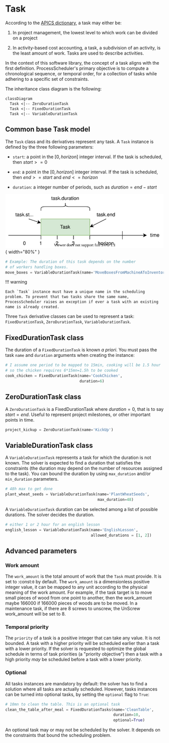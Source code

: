 # Task

According to the [APICS dictionary](https://www.ascm.org/), a task may either be:

1. In project management, the lowest level to which work can be divided on a project

2. In activity-based cost accounting, a task, a subdivision of an activity, is the least amount of work. Tasks are used to describe activities.

In the context of this software library, the concept of a task aligns with the first definition. ProcessScheduler's primary objective is to compute a chronological sequence, or temporal order, for a collection of tasks while adhering to a specific set of constraints.

The inheritance class diagram is the following:
``` mermaid
classDiagram
  Task <|-- ZeroDurationTask
  Task <|-- FixedDurationTask
  Task <|-- VariableDurationTask
```
## Common base Task model

The `Task` class and its derivatives represent any task. A `Task` instance is defined by the three following parameters:

- `start`: a point in the $[0, horizon]$ integer interval. If the task is scheduled, then $start>=0$

- `end`: a point in the $[0, horizon]$ integer interval. If the task is scheduled, then $end>=start$ and $end<=horizon$

- `duration`: a integer number of periods, such as $duration=end-start$

![A task](img/Task.svg){ width="80%" }

``` py
# Example: The duration of this task depends on the number
# of workers handling boxes.
move_boxes = VariableDurationTask(name='MoveBoxesFromMachineAToInventory')
```

!!! warning

    Each `Task` instance must have a unique name in the scheduling problem. To prevent that two tasks share the same name, ProcessScheduler raises an exception if ever a task with an existing name is already created.

Three `Task` derivative classes can be used to represent a task: `FixedDurationTask`, `ZeroDurationTask`, `VariableDurationTask`.

## FixedDurationTask class

The duration of a `FixedDurationTask` is known *a priori*. You must pass the task `name` and `duration` arguments when creating the instance:

``` py
# I assume one period to be mapped to 15min, cooking will be 1.5 hour
# so the chicken requires 6*15mn=1.5h to be cooked
cook_chicken = FixedDurationTask(name='CookChicken',
                                 duration=6)
```

## ZeroDurationTask class

A `ZeroDurationTask` is a FixedDurationTask where $duration=0$, that is to say $start=end$. Useful to represent project milestones, or other important points in time.

``` py
project_kickup = ZeroDurationTask(name='KickUp')
```

## VariableDurationTask class

A `VariableDurationTask` represents a task for which the duration is not known. The solver is expected to find a duration that satisfies the constraints (the duration may depend on the number of resources assigned to the task). You can bound the duration by using `max_duration` and/or `min_duration` parameters.

``` py
# 48h max to get done
plant_wheat_seeds = VariableDurationTask(name='PlantWheatSeeds',
                                         max_duration=48)
```

A `VariableDurationTask` duration can be selected among a list of possible durations. The solver decides the duration.

``` py
# either 1 or 2 hour for an english lesson
english_lesson = VariableDurationTask(name='EnglishLesson',
                                      allowed_durations = [1, 2])
```

## Advanced parameters

### Work amount

The `work_amount` is the total amount of work that the `Task` must provide. It is set to :const:`0` by default. The `work_amount` is a dimensionless positive integer value, it can be mapped to any unit according to the physical meaning of the work amount. For example, if the task target is to move small pieces of wood from one point to another, then the work_amount maybe 166000 if 166000 pieces of woods are to be moved. In a maintenance task, if there are 8 screws to unscrew, the UnScrew work_amount will be set to 8.

### Temporal priority

The `priority` of a task is a positive integer that can take any value. It is not bounded. A task with a higher priority will be scheduled earlier than a task with a lower priority. If the solver is requested to optimize the global schedule in terms of task priorities (a "priority objective") then a task with a high priority *may* be scheduled before a task with a lower priority.

### Optional

All tasks instances are mandatory by default: the solver has to find a solution where all tasks are actually scheduled. However, tasks instances can be turned into optional tasks, by setting the `optional` flag to `True`:

``` py
# 10mn to clean the table. This is an optional task
clean_the_table_after_meal = FixedDurationTasks(name='CleanTable',
                                                duration=10,
                                                optional=True)
```

An optional task may or may not be scheduled by the solver. It depends on the constraints that bound the scheduling problem.

